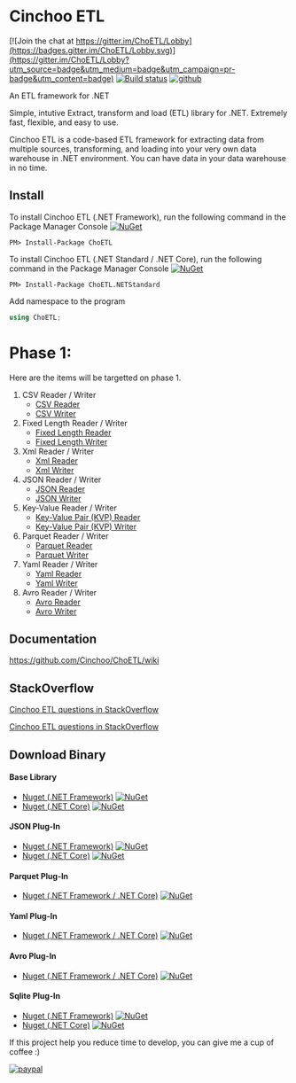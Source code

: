 # Cinchoo ETL

<!--
  Title: Cinchoo ETL
  Description: ETL Framework for .NET (Reader / Writer for CSV, Fixed/Flat, Xml, JSON, Key-Value, Avro, Yaml formatted files)
  Author: Cinchoo
  -->
 <meta name='keywords' content='CSV, Fixed, Flat, Xml, JSON, Key-Value, KVP, Reader, Writer, Parser'>
 
[![Join the chat at https://gitter.im/ChoETL/Lobby](https://badges.gitter.im/ChoETL/Lobby.svg)](https://gitter.im/ChoETL/Lobby?utm_source=badge&utm_medium=badge&utm_campaign=pr-badge&utm_content=badge)
[![Build status](https://ci.appveyor.com/api/projects/status/6ktkagfa67vbn9ys?svg=true)](https://ci.appveyor.com/project/Cinchoo/choetl)
[![github](https://img.shields.io/github/stars/Cinchoo/ChoETL.svg)]()

An ETL framework for .NET 

Simple, intutive  Extract, transform and load (ETL) library for .NET. Extremely fast, flexible, and easy to use. 

Cinchoo ETL is a code-based ETL framework for extracting data from multiple sources, transforming, and loading into your very own data warehouse in .NET environment. You can have data in your data warehouse in no time.

## Install

To install Cinchoo ETL (.NET Framework), run the following command in the Package Manager Console [![NuGet](https://img.shields.io/nuget/v/ChoETL.svg)](https://www.nuget.org/packages/ChoETL/)

    PM> Install-Package ChoETL

To install Cinchoo ETL (.NET Standard / .NET Core), run the following command in the Package Manager Console [![NuGet](https://img.shields.io/nuget/v/ChoETL.NETStandard.svg)](https://www.nuget.org/packages/ChoETL.NETStandard/)

    PM> Install-Package ChoETL.NETStandard
    
Add namespace to the program

``` csharp
using ChoETL;
```

# Phase 1:
Here are the items will be targetted on phase 1. 

  1. CSV Reader / Writer
      + [CSV Reader](https://github.com/Cinchoo/ChoETL/wiki/QuickCSVLoad)
      + [CSV Writer](https://github.com/Cinchoo/ChoETL/wiki/QuickCSVWrite)
  2. Fixed Length Reader / Writer
      + [Fixed Length Reader](https://github.com/Cinchoo/ChoETL/wiki/QuickFixedLengthLoad)
      + [Fixed Length Writer](https://github.com/Cinchoo/ChoETL/wiki/QuickFixedLengthWrite)
  3. Xml Reader / Writer
      + [Xml Reader](https://github.com/Cinchoo/ChoETL/wiki/QuickXmlLoad)
      + [Xml Writer](https://github.com/Cinchoo/ChoETL/wiki/QuickXmlWrite)
  4. JSON Reader / Writer
      + [JSON Reader](https://github.com/Cinchoo/ChoETL/wiki/QuickJSONLoad)
      + [JSON Writer](https://github.com/Cinchoo/ChoETL/wiki/QuickJSONWrite)    
  5. Key-Value Reader / Writer
      + [Key-Value Pair (KVP) Reader](https://github.com/Cinchoo/ChoETL/wiki/QuickKVPLoad)
      + [Key-Value Pair (KVP) Writer](https://github.com/Cinchoo/ChoETL/wiki/QuickKVPWrite)
  6. Parquet Reader / Writer
      + [Parquet Reader](https://github.com/Cinchoo/ChoETL/wiki/QuickParquetLoad)
      + [Parquet Writer](https://github.com/Cinchoo/ChoETL/wiki/QuickParquetWrite)
  7. Yaml Reader / Writer
      + [Yaml Reader](https://github.com/Cinchoo/ChoETL/wiki/QuickYamlLoad)
      + [Yaml Writer](https://github.com/Cinchoo/ChoETL/wiki/QuickYamlWrite)
  8. Avro Reader / Writer
      + [Avro Reader](https://github.com/Cinchoo/ChoETL/wiki/QuickAvroLoad)
      + [Avro Writer](https://github.com/Cinchoo/ChoETL/wiki/QuickAvroWrite)


## Documentation

https://github.com/Cinchoo/ChoETL/wiki

## StackOverflow

[Cinchoo ETL questions in StackOverflow](https://stackoverflow.com/search?tab=newest&q="Cinchoo%20ETL")

[Cinchoo ETL questions in StackOverflow](https://stackoverflow.com/questions/tagged/choetl)

## Download Binary

#### Base Library

+ [Nuget (.NET Framework)](https://www.nuget.org/packages/ChoETL/) [![NuGet](https://img.shields.io/nuget/v/ChoETL.svg)](https://www.nuget.org/packages/ChoETL/)
+ [Nuget (.NET Core)](https://www.nuget.org/packages/ChoETL.NETStandard/) [![NuGet](https://img.shields.io/nuget/v/ChoETL.NETStandard.svg)](https://www.nuget.org/packages/ChoETL.NETStandard/)

#### JSON Plug-In

+ [Nuget (.NET Framework)](https://www.nuget.org/packages/ChoETL.JSON/) [![NuGet](https://img.shields.io/nuget/v/ChoETL.JSON.svg)](https://www.nuget.org/packages/ChoETL.JSON/)
+ [Nuget (.NET Core)](https://www.nuget.org/packages/ChoETL.JSON.NETStandard/) [![NuGet](https://img.shields.io/nuget/v/ChoETL.JSON.NETStandard.svg)](https://www.nuget.org/packages/ChoETL.JSON.NETStandard/)

#### Parquet Plug-In

+ [Nuget (.NET Framework / .NET Core)](https://www.nuget.org/packages/ChoETL.Parquet/) [![NuGet](https://img.shields.io/nuget/v/ChoETL.Parquet.svg)](https://www.nuget.org/packages/ChoETL.Parquet/)

#### Yaml Plug-In

+ [Nuget (.NET Framework / .NET Core)](https://www.nuget.org/packages/ChoETL.Yaml/) [![NuGet](https://img.shields.io/nuget/v/ChoETL.Yaml.svg)](https://www.nuget.org/packages/ChoETL.Yaml/)

#### Avro Plug-In

+ [Nuget (.NET Framework / .NET Core)](https://www.nuget.org/packages/ChoETL.Avro/) [![NuGet](https://img.shields.io/nuget/v/ChoETL.Avro.svg)](https://www.nuget.org/packages/ChoETL.Avro/)

#### Sqlite Plug-In

+ [Nuget (.NET Framework)](https://www.nuget.org/packages/ChoETL.SQLite/) [![NuGet](https://img.shields.io/nuget/v/ChoETL.Sqlite.svg)](https://www.nuget.org/packages/ChoETL.SQLite/)
+ [Nuget (.NET Core)](https://www.nuget.org/packages/ChoETL.SQLite.Core/) [![NuGet](https://img.shields.io/nuget/v/ChoETL.SQLite.Core.svg)](https://www.nuget.org/packages/ChoETL.SQLite.Core/)


If this project help you reduce time to develop, you can give me a cup of coffee :)

[![paypal](https://www.paypalobjects.com/en_US/i/btn/btn_donateCC_LG.gif)](https://www.paypal.com/cgi-bin/webscr?cmd=_s-xclick&hosted_button_id=6S2UVXDPR63X8&source=url)

